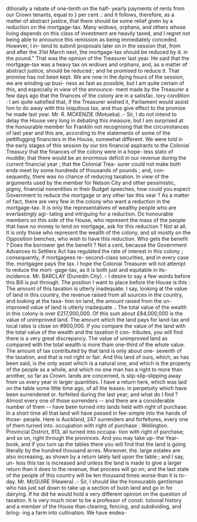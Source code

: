 ditionally a rebate of one-tenth on the half- yearly payments of rents from our Crown tenants, equal to } per cent .: and it follows, therefore, as a matter of abstract justice, that there should be some relief given by a reduction on the mortgage-tax. Many widows, orphans, and others whose living depends on this class of investment are heavily taxed, and I regret not being able to announce this remission as being immediately conceded. However, I in- tend to submit proposals later on in the session that, from and after the 31st March next, the mortgage-tax should be reduced by d. in the pound." That was the opinion of the Treasurer last year. He said that the mortgage-tax was a heavy tax on widows and orphans, and, as a matter of abstract justice, should be reduced ; and he promised to reduce it. That promise has not been kept. We are now in the dying hours of the session, we are winding up busi- ness as fast as possible, but I am quite certain of this, and especially in view of the announce- ment made by the Treasurer a few days ago that the finances of the colony are in a satisfac. tory condition : I am quite satisfied that, if the Treasurer wished it, Parliament would assist him to do away with this iniquitous tax, and thus give effect to the promise he made last year. Mr. R. MCKENZIE (Motueka) .- Sir, I do not intend to delay the House very long in debating this measure, but I am surprised at the honourable member for Franklin not recognising that the circumstances of last year and this are, according to the statements of some of the pettifogging financiers in the House, somewhat different. We were told in the early stages of this session by our tiro financial aspirants to the Colonial Treasury that the finances of the colony were in a hope- less stato of muddle; that there would be an enormous deficit in our revenue during the current financial year ; that the Colonial Trea- surer could not make both ends meet by some hundreds of thousands of pounds ; and, con- sequently, there was no chance of reducing taxation. In view of the arguments used by the member for Nelson City and other pessimistic, pigmy, financial nonentities in their Budget speeches, how could you expect Government to reduce the mortgage or any other tax this vear ? As a matter of fact, there are very few in the colony who want a reduction in the mortgage-tax. It is only the representatives of wealthy people who are everlastingly agi- tating and intriguing for a reduction. Do honourable members on this side of the House, who represent the mass of the people that have no money to lend on mortgage, ask for this reduction ? Not at all. It is only those who represent the wealth of the colony, and sit mostly on the Opposition benches, who wish to have this reduction. Who gets the benefit ? Does the borrower get the benefit ? Not a cent, because the Government Advances to Settlers Act has regulated the rate of interest in this colony ; consequently, if mortgagees re- second-class securities, and in every case the. mortgagee pays the tax. I hope the Colonial Treasurer will not attempt to reduce the mort- gage-tax, as it is both just and equitable in its- incidence. Mr. BARCLAY (Dunedin City) .- I desire to say a few words before this Bill is put through. The position I want to place before the House is this : The amount of this taxation is utterly inadequate. I say, looking at the value of land in this country, the revenue raised from all sources in the country, and looking at the taxa- tion on land, the amount raised from the un- improved value of land is utterly inadequate .. The total value of the wealth in this colony is over £217,000,000. Of this sum about £84,000,000 is the value of unimproved land. The amount which the land pays for land-tax and local rates is close on #900,000. If you compare the value of the land with the total value of the wealth and the taxation it con- tributes, you will find there is a very great discrepancy. The value of unimproved land as compared with the total wealth is more tham one-third of the whole value. The amount of tax contributed by that land is only about one- seventh of the taxation, and that is not right or fair. And this land of ours, which, as has been said, is the only asset which is a natural one, and which is the property of the people as a whole, and which no one man has a right to more than another, so far as Crown. lands are concerned, is slip-slip-slipping away from us every year in larger quantities. Ì have a return here, which was laid on the table some little time ago, of all the leases. in perpetuity which have been surrendered or. forfeited during the last year; and what do I find ? Almost every one of those surrenders -- and there are a considerable number of them -- have been turned into lands held with right of purchase. In a short time all that land will have passed in fee-simple into the hands of those- people. Here is Auckland, 247 surrenders and forfeitures, every one of them turned into. occupation with right of purchase ; Wellington. Provincial District, 913, all turned into occupa- tion with right of purchase; and so on, right through the provinces. And you may take up- the Year-book, and if you turn up the tables there you will find that the land is going literally by the hundred thousand acres. Moreover, the. large estates are also increasing, as shown by a return lately laid upon the table ; and I say, un- less this tax is increased and unless the land is made to give a larger return than it does to the revenue, that process will go on, and the last state of the people of this country will be ten thousand times worse than it is to-day. Mr. McGUIRE (Hawera) .- Sir, I should like the honourablo gentleman who has just sat down to take up a section of bush land and go in for dairying. If he did he would hold a very different opinion on the question of taxation. It is very much nicer to be a professor of consti. tutional history and a member of the House than clearing, fencing, and subdividing, and bring- ing a farm into cultivation. We have endea- 